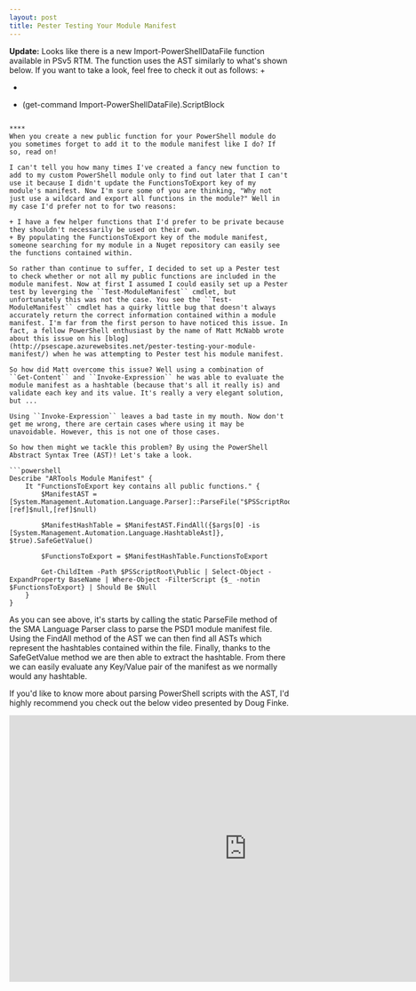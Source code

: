 ```yaml
---
layout: post
title: Pester Testing Your Module Manifest
---
```

**Update:** Looks like there is a new Import-PowerShellDataFile function available in PSv5 RTM. The function uses the AST similarly to what's shown below. If you want to take a look, feel free to check it out as follows:
+ 
+ ```powershell
+ (get-command Import-PowerShellDataFile).ScriptBlock
```

****
When you create a new public function for your PowerShell module do you sometimes forget to add it to the module manifest like I do? If so, read on!

I can't tell you how many times I've created a fancy new function to add to my custom PowerShell module only to find out later that I can't use it because I didn't update the FunctionsToExport key of my module's manifest. Now I'm sure some of you are thinking, "Why not just use a wildcard and export all functions in the module?" Well in my case I'd prefer not to for two reasons:

+ I have a few helper functions that I'd prefer to be private because they shouldn't necessarily be used on their own.
+ By populating the FunctionsToExport key of the module manifest, someone searching for my module in a Nuget repository can easily see the functions contained within.

So rather than continue to suffer, I decided to set up a Pester test to check whether or not all my public functions are included in the module manifest. Now at first I assumed I could easily set up a Pester test by leverging the ``Test-ModuleManifest`` cmdlet, but unfortunately this was not the case. You see the ``Test-ModuleManifest`` cmdlet has a quirky little bug that doesn't always accurately return the correct information contained within a module manifest. I'm far from the first person to have noticed this issue. In fact, a fellow PowerShell enthusiast by the name of Matt McNabb wrote about this issue on his [blog](http://psescape.azurewebsites.net/pester-testing-your-module-manifest/) when he was attempting to Pester test his module manifest.  

So how did Matt overcome this issue? Well using a combination of ``Get-Content`` and ``Invoke-Expression`` he was able to evaluate the module manifest as a hashtable (because that's all it really is) and validate each key and its value. It's really a very elegant solution, but ...

Using ``Invoke-Expression`` leaves a bad taste in my mouth. Now don't get me wrong, there are certain cases where using it may be unavoidable. However, this is not one of those cases. 

So how then might we tackle this problem? By using the PowerShell Abstract Syntax Tree (AST)! Let's take a look.

```powershell
Describe "ARTools Module Manifest" {
    It "FunctionsToExport key contains all public functions." {
        $ManifestAST = [System.Management.Automation.Language.Parser]::ParseFile("$PSScriptRoot\ARTools.psd1",[ref]$null,[ref]$null)

        $ManifestHashTable = $ManifestAST.FindAll({$args[0] -is [System.Management.Automation.Language.HashtableAst]}, $true).SafeGetValue()

        $FunctionsToExport = $ManifestHashTable.FunctionsToExport

        Get-ChildItem -Path $PSScriptRoot\Public | Select-Object -ExpandProperty BaseName | Where-Object -FilterScript {$_ -notin $FunctionsToExport} | Should Be $Null
    }
}
```
    
As you can see above, it's starts by calling the static ParseFile method of the SMA Language Parser class to parse the PSD1 module manifest file. Using the FindAll method of the AST we can then find all ASTs which represent the hashtables contained within the file. Finally, thanks to the SafeGetValue method we are then able to extract the hashtable. From there we can easily evaluate any Key/Value pair of the manifest as we normally would any hashtable.

If you'd like to know more about parsing PowerShell scripts with the AST, I'd highly recommend you check out the below video presented by Doug Finke.

<iframe width="853" height="480" src="https://www.youtube.com/embed/R8To09xrBMo" frameborder="0" allowfullscreen></iframe><br/>
